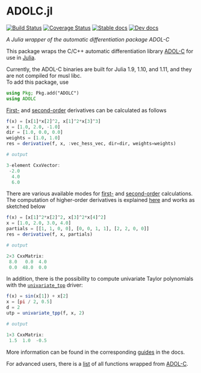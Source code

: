 # ADOLC.jl

[![Build Status](https://github.com/TimSiebert1/ADOLC.jl/actions/workflows/ci.yml/badge.svg)](https://github.com/TimSiebert1/ADOLC.jl/actions?query=branch%3Amaster)
[![Coverage Status](https://codecov.io/github/TimSiebert1/ADOLC.jl/coverage.svg?branch=master)](https://app.codecov.io/gh/timsiebert1/ADOLC.jl)
[![Stable docs](https://img.shields.io/badge/docs-stable-blue.svg)](https://TimSiebert1.github.io/ADOLC.jl/stable/)
[![Dev docs](https://img.shields.io/badge/docs-dev-blue.svg)](https://TimSiebert1.github.io/ADOLC.jl/dev/)

*A Julia wrapper of the automatic differentiation package ADOL-C*
  
This package wraps the C/C++ automatic differentiation library [ADOL-C](https://github.com/coin-or/ADOL-C) for use in [Julia](https://julialang.org/). 

Currently, the ADOL-C binaries are built for Julia 1.9, 1.10, and 1.11, and they are not compiled for musl libc.  
To add this package, use
```jl
using Pkg; Pkg.add("ADOLC")
using ADOLC
```
  
[First-](https://timsiebert1.github.io/ADOLC.jl/dev/lib/derivative_modes/#First-Order) and [second-order](https://timsiebert1.github.io/ADOLC.jl/dev/lib/derivative_modes/#Second-Order) derivatives can be calculated as follows
```jl
f(x) = [x[1]*x[2]^2, x[1]^2*x[3]^3]
x = [1.0, 2.0, -1.0]
dir = [1.0, 0.0, 0.0]
weights = [1.0, 1.0]
res = derivative(f, x, :vec_hess_vec, dir=dir, weights=weights)

# output

3-element CxxVector:
 -2.0
  4.0
  6.0
```

There are various available modes for [first-](https://timsiebert1.github.io/ADOLC.jl/dev/lib/derivative_modes/#First-Order) and [second-order](https://timsiebert1.github.io/ADOLC.jl/dev/lib/derivative_modes/#Second-Order) calculations. The computation of higher-order derivatives is explained [here](https://timsiebert1.github.io/ADOLC.jl/dev/lib/derivative_modes/#Higher-Order) and works as sketched below
```jl
f(x) = [x[1]^2*x[2]^2, x[3]^2*x[4]^2]
x = [1.0, 2.0, 3.0, 4.0]
partials = [[1, 1, 0, 0], [0, 0, 1, 1], [2, 2, 0, 0]]
res = derivative(f, x, partials)

# output

2×3 CxxMatrix:
 8.0   0.0  4.0
 0.0  48.0  0.0
```

In addition, there is the possibility to compute univariate Taylor polynomials with the [`univariate_tpp`](https://timsiebert1.github.io/ADOLC.jl/stable/lib/guides/utpp/) driver:
```jl
f(x) = sin(x[1]) + x[2]
x = [pi / 2, 0.5]
d = 2
utp = univariate_tpp(f, x, 2)

# output

1×3 CxxMatrix:
 1.5  1.0  -0.5
```
More information can be found in the corresponding [guides](https://timsiebert1.github.io/ADOLC.jl/stable/lib/guides/seed_matrix/) in the docs.


For advanced users, there is a [list](https://timsiebert1.github.io/ADOLC.jl/dev/lib/wrapped_fcts/) of all functions wrapped from [ADOL-C](https://github.com/coin-or/ADOL-C). 

